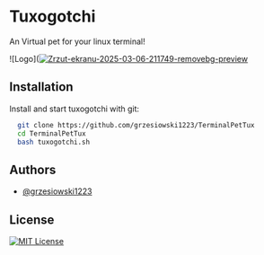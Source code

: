 
# Tuxogotchi

An Virtual pet for your linux terminal!


![Logo](<a href="https://imgbb.com/"><img src="https://i.ibb.co/jvBmTXmL/Zrzut-ekranu-2025-03-06-211749-removebg-preview.png" alt="Zrzut-ekranu-2025-03-06-211749-removebg-preview" border="0"></a>


## Installation

Install and start tuxogotchi with git:

```bash
  git clone https://github.com/grzesiowski1223/TerminalPetTux
  cd TerminalPetTux
  bash tuxogotchi.sh
```
    
## Authors

- [@grzesiowski1223](https://github.com/grzesiowski1223)



## License

[![MIT License](https://img.shields.io/badge/License-MIT-green.svg)](https://choosealicense.com/licenses/mit/)
